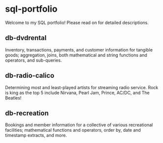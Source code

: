 # sql-portfolio
Welcome to my SQL portfolio! Please read on for detailed descriptions.

## db-dvdrental
Inventory, transactions, payments, and customer information for tangible goods; aggregation, joins, both mathematical and string functions and operators, and sub-queries.

## db-radio-calico
Determining most and least-played artists for streaming radio service. Rock is king as the top 5 include Nirvana, Pearl Jam, Prince, AC/DC, and The Beatles!

## db-recreation
Bookings and member information for a collective of various recreational facilities; mathematical functions and operators, order by, date and timestamp extracts, and more.
